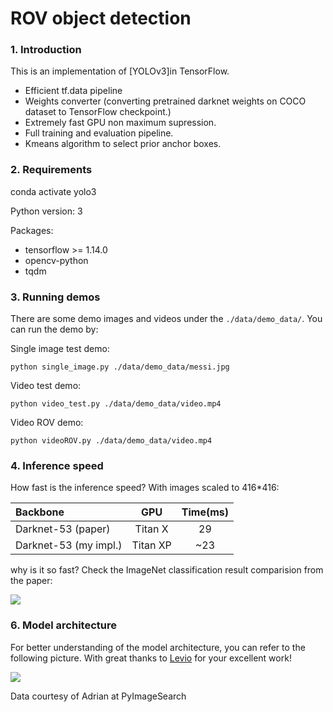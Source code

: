 #  ROV object detection

### 1. Introduction

This is an implementation of [YOLOv3]in TensorFlow.

- Efficient tf.data pipeline
- Weights converter (converting pretrained darknet weights on COCO dataset to TensorFlow checkpoint.)
- Extremely fast GPU non maximum supression.
- Full training and evaluation pipeline.
- Kmeans algorithm to select prior anchor boxes.

### 2. Requirements

conda activate yolo3

Python version:  3

Packages:

- tensorflow >= 1.14.0 
- opencv-python
- tqdm


### 3. Running demos

There are some demo images and videos under the `./data/demo_data/`. You can run the demo by:

Single image test demo:

```shell
python single_image.py ./data/demo_data/messi.jpg
```

Video test demo:

```shell
python video_test.py ./data/demo_data/video.mp4
```


Video ROV demo:

```shell
python videoROV.py ./data/demo_data/video.mp4 

```


### 4. Inference speed

How fast is the inference speed? With images scaled to 416*416:


| Backbone              |   GPU    | Time(ms) |
| :-------------------- | :------: | :------: |
| Darknet-53 (paper)    | Titan X  |    29    |
| Darknet-53 (my impl.) | Titan XP |   ~23    |

why is it so fast? Check the ImageNet classification result comparision from the paper:

![](https://github.com/wizyoung/YOLOv3_TensorFlow/blob/master/docs/backbone.png?raw=true)

### 6. Model architecture

For better understanding of the model architecture, you can refer to the following picture. With great thanks to [Levio](https://blog.csdn.net/leviopku/article/details/82660381) for your excellent work!

![](https://github.com/wizyoung/YOLOv3_TensorFlow/blob/master/docs/yolo_v3_architecture.png?raw=true)

Data courtesy of Adrian at PyImageSearch
